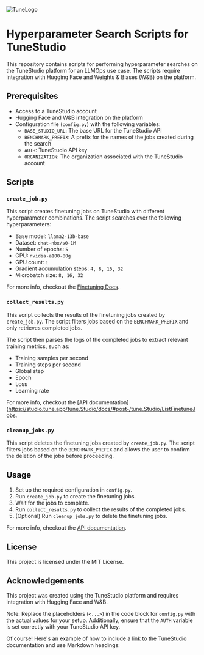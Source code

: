 ![TuneLogo](https://framerusercontent.com/images/P3ibw3xcMF3puvmNOGPVnc7wL18.png)
# Hyperparameter Search Scripts for TuneStudio


This repository contains scripts for performing hyperparameter searches on the TuneStudio platform for an LLMOps use case. The scripts require integration with Hugging Face and Weights & Biases (W&B) on the platform.

Prerequisites
-------------

* Access to a TuneStudio account
* Hugging Face and W&B integration on the platform
* Configuration file (`config.py`) with the following variables:
	+ `BASE_STUDIO_URL`: The base URL for the TuneStudio API
	+ `BENCHMARK_PREFIX`: A prefix for the names of the jobs created during the search
	+ `AUTH`: TuneStudio API key
	+ `ORGANIZATION`: The organization associated with the TuneStudio account

Scripts
-------

### `create_job.py`

This script creates finetuning jobs on TuneStudio with different hyperparameter combinations. The script searches over the following hyperparameters:

* Base model: `llama2-13b-base`
* Dataset: `chat-nbx/s0-1M`
* Number of epochs: `5`
* GPU: `nvidia-a100-80g`
* GPU count: `1`
* Gradient accumulation steps: `4, 8, 16, 32`
* Microbatch size: `8, 16, 32`

For more info, checkout the [Finetuning Docs](https://nimbleboxai.github.io/devnbx-docs/2.-Finetuning-LLMs/iii\)-Finetuning-with-APIs).

### `collect_results.py`

This script collects the results of the finetuning jobs created by `create_job.py`. The script filters jobs based on the `BENCHMARK_PREFIX` and only retrieves completed jobs.

The script then parses the logs of the completed jobs to extract relevant training metrics, such as:

* Training samples per second
* Training steps per second
* Global step
* Epoch
* Loss
* Learning rate

For more info, checkout the [API documentation](https://studio.tune.app/tune.Studio/docs/#post-/tune.Studio/ListFinetuneJobs.

### `cleanup_jobs.py`

This script deletes the finetuning jobs created by `create_job.py`. The script filters jobs based on the `BENCHMARK_PREFIX` and allows the user to confirm the deletion of the jobs before proceeding.

Usage
-----

1. Set up the required configuration in `config.py`.
2. Run `create_job.py` to create the finetuning jobs.
3. Wait for the jobs to complete.
4. Run `collect_results.py` to collect the results of the completed jobs.
5. (Optional) Run `cleanup_jobs.py` to delete the finetuning jobs.

For more info, checkout the [API documentation](https://studio.tune.app/tune.Studio/docs/#post-/tune.Studio/DeleteFinetuneJob).

License
-------

This project is licensed under the MIT License.

Acknowledgements
---------------

This project was created using the TuneStudio platform and requires integration with Hugging Face and W&B.

Note: Replace the placeholders (`<...>`) in the code block for `config.py` with the actual values for your setup. Additionally, ensure that the `AUTH` variable is set correctly with your TuneStudio API key.

Of course! Here's an example of how to include a link to the TuneStudio documentation and use Markdown headings: